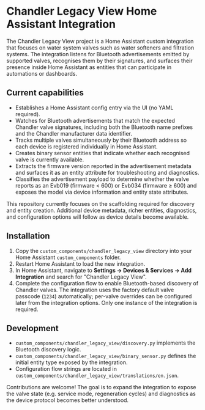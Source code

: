 # Chandler Legacy View Home Assistant Integration

The Chandler Legacy View project is a Home Assistant custom integration that
focuses on water system valves such as water softeners and filtration systems.
The integration listens for Bluetooth advertisements emitted by supported
valves, recognises them by their signatures, and surfaces their presence inside
Home Assistant as entities that can participate in automations or dashboards.

## Current capabilities

* Establishes a Home Assistant config entry via the UI (no YAML required).
* Watches for Bluetooth advertisements that match the expected Chandler valve
  signatures, including both the Bluetooth name prefixes and the Chandler
  manufacturer data identifier.
* Tracks multiple valves simultaneously by their Bluetooth address so each
  device is registered individually in Home Assistant.
* Creates binary sensor entities that indicate whether each recognised valve is
  currently available.
* Extracts the firmware version reported in the advertisement metadata and
  surfaces it as an entity attribute for troubleshooting and diagnostics.
* Classifies the advertisement payload to determine whether the valve reports
  as an Evb019 (firmware < 600) or Evb034 (firmware ≥ 600) and exposes the model
  via device information and entity state attributes.

This repository currently focuses on the scaffolding required for discovery and
entity creation. Additional device metadata, richer entities, diagnostics, and
configuration options will follow as device details become available.

## Installation

1. Copy the `custom_components/chandler_legacy_view` directory into your Home
   Assistant `custom_components` folder.
2. Restart Home Assistant to load the new integration.
3. In Home Assistant, navigate to **Settings → Devices & Services → Add
   Integration** and search for "Chandler Legacy View".
4. Complete the configuration flow to enable Bluetooth-based discovery of
   Chandler valves. The integration uses the factory default valve passcode
   (`1234`) automatically; per-valve overrides can be configured later from the
   integration options. Only one instance of the integration is required.

## Development

* `custom_components/chandler_legacy_view/discovery.py` implements the Bluetooth
  discovery logic.
* `custom_components/chandler_legacy_view/binary_sensor.py` defines the initial
  entity type exposed by the integration.
* Configuration flow strings are located in
  `custom_components/chandler_legacy_view/translations/en.json`.

Contributions are welcome! The goal is to expand the integration to expose the
valve state (e.g. service mode, regeneration cycles) and diagnostics as the
device protocol becomes better understood.
